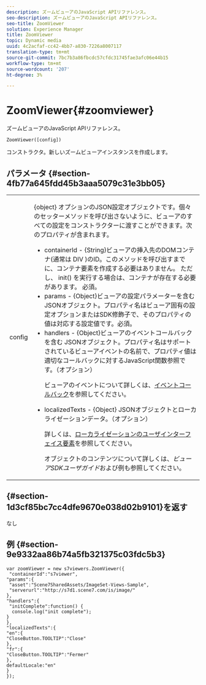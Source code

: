 ```yaml
---
description: ズームビューアのJavaScript APIリファレンス。
seo-description: ズームビューアのJavaScript APIリファレンス。
seo-title: ZoomViewer
solution: Experience Manager
title: ZoomViewer
topic: Dynamic media
uuid: 4c2acfaf-cc42-4bb7-a830-7226a8007117
translation-type: tm+mt
source-git-commit: 7bc7b3a86fbcdc57cfdc31745fae3afc06e44b15
workflow-type: tm+mt
source-wordcount: '207'
ht-degree: 3%

---
```



# ZoomViewer{#zoomviewer}

ズームビューアのJavaScript APIリファレンス。

`ZoomViewer([config])`

コンストラクタ。新しいズームビューアインスタンスを作成します。

## パラメータ {#section-4fb77a645fdd45b3aaa5079c31e3bb05}

<table id="table_896DFF34A68A403DB93A6D597461A573"> 
 <tbody> 
  <tr> 
   <td colname="col1"> <p> <span class="codeph"> <span class="varname"> config  </span> </span> </p> </td> 
   <td colname="col2"> <p> <span class="codeph"> {object} </span> オプションのJSON設定オブジェクトです。個々のセッターメソッドを呼び出さないように、ビューアのすべての設定をコンストラクターに渡すことができます。次のプロパティが含まれます。 </p> <p> 
     <ul id="ul_789DBD5B72ED4C80B685455B0D59494D"> 
      <li id="li_28FDCB53E4AD4097A51F21B876C18FB1"> <span class="codeph"> containerId  </span> -  <span class="codeph"> {String}ビューアの挿入先のDOMコンテナ(通常は </span> DIV <span class="codeph">  </span>)のID。このメソッドを呼び出すまでに、コンテナ要素を作成する必要はありません。 ただし、<span class="codeph"> init() </span>を実行する場合は、コンテナが存在する必要があります。 必須。 </li> 
      <li id="li_FDE00392DC1544ABBDD75F81EF814EF2"> <span class="codeph"> params  </span> -  <span class="codeph"> {Object}ビューアの設定パラメーターを含む </span> JSONオブジェクト。プロパティ名はビューア固有の設定オプションまたはSDK修飾子で、そのプロパティの値は対応する設定値です。必須。 </li> 
      <li id="li_C534D5091CDA4717BCC48E3EBBF09AB8"> <span class="codeph"> handlers  </span> -  <span class="codeph"> {Object}ビューアのイベントコールバックを含む </span> JSONオブジェクト。プロパティ名はサポートされているビューアイベントの名前で、プロパティ値は適切なコールバックに対するJavaScript関数参照です。（オプション） <p>ビューアのイベントについて詳しくは、<a href="../../../c-html5-s7-aem-asset-viewers/c-html5-20-zoom-viewer-about/c-html5-20-zoom-viewer-event-callbacks.md#concept-66d5996f2b1b44cab3d5264cda5c50cd" format="dita" scope="local">イベントコールバック</a>を参照してください。 </p> </li> 
      <li id="li_1D181A6B1D434B29B09AFD3F4BE059BD"> <span class="codeph"> localizedTexts  </span> -  <span class="codeph"> {Object}  </span> JSONオブジェクトとローカライゼーションデータ。（オプション） <p>詳しくは、<a href="../../../c-html5-s7-aem-asset-viewers/c-html5-20-zoom-viewer-about/c-html5-20-zoom-viewer-localization.md#concept-cbfc39344c494eb7b9f6a272cff0cc74" format="dita" scope="local">ローカライゼーションのユーザインターフェイス要素</a>を参照してください。 </p> <p>オブジェクトのコンテンツについて詳しくは、<i>ビューアSDKユーザガイド</i>および例も参照してください。 </p> </li> 
     </ul> </p> </td> 
  </tr> 
 </tbody> 
</table>

## {#section-1d3cf85bc7cc4dfe9670e038d02b9101}を返す

なし

## 例 {#section-9e9332aa86b74a5fb321375c03fdc5b3}

```
var zoomViewer = new s7viewers.ZoomViewer({ 
 "containerId":"s7viewer", 
"params":{ 
 "asset":"Scene7SharedAssets/ImageSet-Views-Sample", 
 "serverurl":"http://s7d1.scene7.com/is/image/" 
}, 
"handlers":{ 
 "initComplete":function() { 
  console.log("init complete"); 
} 
}, 
"localizedTexts":{ 
"en":{ 
"CloseButton.TOOLTIP":"Close" 
}, 
"fr":{ 
"CloseButton.TOOLTIP":"Fermer" 
}, 
defaultLocale:"en" 
} 
});
```

